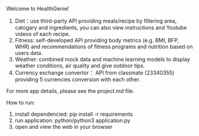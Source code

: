 Welcome to HealthGenie!
1. Diet：use third-party API providing meals/recipe by filtering area, catogary and ingredients, you can also view instructions and Youtube videos of each recipe.
2. Fitness: self-developed API providing body metrics (e.g. BMI, BFP, WHR) and recommendations of fitness programs and nutrition based on users data.
3. Weather: combined mock data and machine learning models to display weather conditions, air quality and give outdoor tips.
4. Currency exchange convertor： API from classmate (23340355) providing 5 currencies conversion with each other.

For more app details, please see the project.md file.

How to run:
1. install dependencied: pip install -r requirements
2. run application: python/python3 application.py
3. open and view the web in your browser